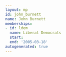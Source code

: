 ```yaml
---
layout: mp
id: john_burnett
name: John Burnett
memberships:
- id: ldem
  name: Liberal Democrats
  start: 
  end: '2005-03-18'
autogenerated: true
---
```

